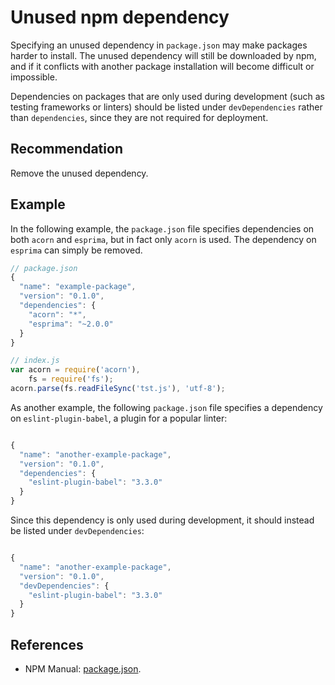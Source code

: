 # Unused npm dependency
Specifying an unused dependency in `package.json` may make packages harder to install. The unused dependency will still be downloaded by npm, and if it conflicts with another package installation will become difficult or impossible.

Dependencies on packages that are only used during development (such as testing frameworks or linters) should be listed under `devDependencies` rather than `dependencies`, since they are not required for deployment.


## Recommendation
Remove the unused dependency.


## Example
In the following example, the `package.json` file specifies dependencies on both `acorn` and `esprima`, but in fact only `acorn` is used. The dependency on `esprima` can simply be removed.


```javascript
// package.json
{
  "name": "example-package",
  "version": "0.1.0",
  "dependencies": {
    "acorn": "*",
    "esprima": "~2.0.0"
  }
}

// index.js
var acorn = require('acorn'),
    fs = require('fs');
acorn.parse(fs.readFileSync('tst.js'), 'utf-8');
```
As another example, the following `package.json` file specifies a dependency on `eslint-plugin-babel`, a plugin for a popular linter:

```javascript

{
  "name": "another-example-package",
  "version": "0.1.0",
  "dependencies": {
    "eslint-plugin-babel": "3.3.0"
  }
}

```
Since this dependency is only used during development, it should instead be listed under `devDependencies`:

```javascript

{
  "name": "another-example-package",
  "version": "0.1.0",
  "devDependencies": {
    "eslint-plugin-babel": "3.3.0"
  }
}

```

## References
* NPM Manual: [package.json](https://docs.npmjs.com/cli/v7/configuring-npm/package-json).
